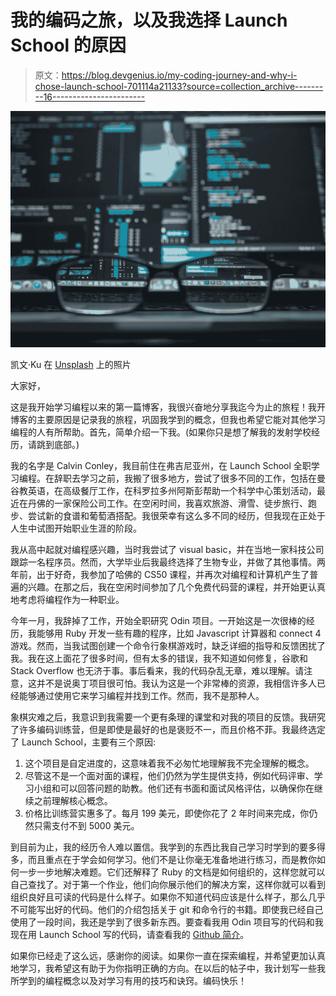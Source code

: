# 我的编码之旅，以及我选择 Launch School 的原因

> 原文：<https://blog.devgenius.io/my-coding-journey-and-why-i-chose-launch-school-701114a21133?source=collection_archive---------16----------------------->

![](img/590ffd689c51ab7cbef86a2b4bfa5bdf.png)

凯文·Ku 在 [Unsplash](https://unsplash.com?utm_source=medium&utm_medium=referral) 上的照片

大家好，

这是我开始学习编程以来的第一篇博客，我很兴奋地分享我迄今为止的旅程！我开博客的主要原因是记录我的旅程，巩固我学到的概念，但我也希望它能对其他学习编程的人有所帮助。首先，简单介绍一下我。(如果你只是想了解我的发射学校经历，请跳到底部。)

我的名字是 Calvin Conley，我目前住在弗吉尼亚州，在 Launch School 全职学习编程。在辞职去学习之前，我搬了很多地方，尝试了很多不同的工作，包括在曼谷教英语，在高级餐厅工作，在科罗拉多州阿斯彭帮助一个科学中心策划活动，最近在丹佛的一家保险公司工作。在空闲时间，我喜欢旅游、滑雪、徒步旅行、跑步、尝试新的食谱和葡萄酒搭配。我很荣幸有这么多不同的经历，但我现在正处于人生中试图开始职业生涯的阶段。

我从高中起就对编程感兴趣，当时我尝试了 visual basic，并在当地一家科技公司跟踪一名程序员。然而，大学毕业后我最终选择了生物专业，并做了其他事情。两年前，出于好奇，我参加了哈佛的 CS50 课程，并再次对编程和计算机产生了普遍的兴趣。在那之后，我在空闲时间参加了几个免费代码营的课程，并开始更认真地考虑将编程作为一种职业。

今年一月，我辞掉了工作，开始全职研究 Odin 项目。一开始这是一次很棒的经历，我能够用 Ruby 开发一些有趣的程序，比如 Javascript 计算器和 connect 4 游戏。然而，当我试图创建一个命令行象棋游戏时，缺乏详细的指导和反馈困扰了我。我在这上面花了很多时间，但有太多的错误，我不知道如何修复，谷歌和 Stack Overflow 也无济于事。事后看来，我的代码杂乱无章，难以理解。请注意，这并不是说奥丁项目很可怕。我认为这是一个非常棒的资源，我相信许多人已经能够通过使用它来学习编程并找到工作。然而，我不是那种人。

象棋灾难之后，我意识到我需要一个更有条理的课堂和对我的项目的反馈。我研究了许多编码训练营，但是即使是最好的也是褒贬不一，而且价格不菲。我最终选定了 Launch School，主要有三个原因:

1.  这个项目是自定进度的，这意味着我不必匆忙地理解我不完全理解的概念。
2.  尽管这不是一个面对面的课程，他们仍然为学生提供支持，例如代码评审、学习小组和可以回答问题的助教。他们还有书面和面试风格评估，以确保你在继续之前理解核心概念。
3.  价格比训练营实惠多了。每月 199 美元，即使你花了 2 年时间来完成，你仍然只需支付不到 5000 美元。

到目前为止，我的经历令人难以置信。我学到的东西比我自己学习时学到的要多得多，而且重点在于学会如何学习。他们不是让你毫无准备地进行练习，而是教你如何一步一步地解决难题。它们还解释了 Ruby 的文档是如何组织的，这样您就可以自己查找了。对于第一个作业，他们向你展示他们的解决方案，这样你就可以看到组织良好且可读的代码是什么样子。如果你不知道代码应该是什么样子，那么几乎不可能写出好的代码。他们的介绍包括关于 git 和命令行的书籍。即使我已经自己使用了一段时间，我还是学到了很多新东西。要查看我用 Odin 项目写的代码和我现在用 Launch School 写的代码，请查看我的 [Github 简介](https://github.com/Calvin0125)。

如果你已经走了这么远，感谢你的阅读。如果你一直在探索编程，并希望更加认真地学习，我希望这有助于为你指明正确的方向。在以后的帖子中，我计划写一些我所学到的编程概念以及对学习有用的技巧和诀窍。编码快乐！